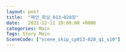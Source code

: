 ```yaml
---
layout: post
title:  "메인_회상_013~028장"
date:   2021-12-11 19:00:00 +0000
categories: Main
Tags: Story Main
SceneCode: ["scene_skip_cp013-028_q1_s10"]
---
```

